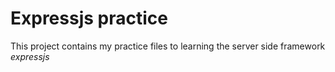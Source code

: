 # Expressjs practice

This project contains my practice files to learning the server
side framework _expressjs_
